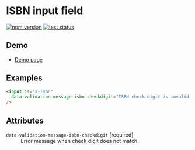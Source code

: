 # ISBN input field

[![npm version](https://badge.fury.io/js/%40saekitominaga%2Fcustomelements-input-isbn.svg)](https://www.npmjs.com/package/@saekitominaga/customelements-input-isbn)
[![test status](https://github.com/SaekiTominaga/webui/actions/workflows/input-isbn-test.yml/badge.svg)](https://github.com/SaekiTominaga/webui/actions/workflows/input-isbn-test.yml)

## Demo

- [Demo page](https://saekitominaga.github.io/webui/customelements/input-isbn/demo.html)

## Examples

```HTML
<input is="x-isbn"
  data-validation-message-isbn-checkdigit="ISBN check digit is invalid."
/>
```

## Attributes

<dl>
<dt><code>data-validation-message-isbn-checkdigit</code> [required]</dt>
<dd>Error message when check digit does not match.</dd>
</dl>
